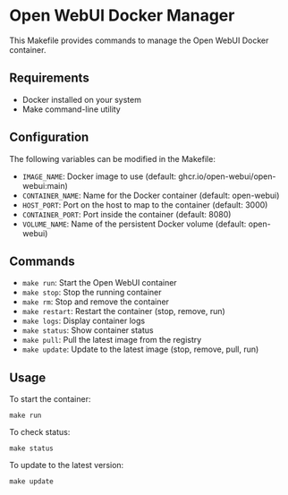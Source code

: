 # Open WebUI Docker Manager

This Makefile provides commands to manage the Open WebUI Docker container.

## Requirements

- Docker installed on your system
- Make command-line utility

## Configuration

The following variables can be modified in the Makefile:

- `IMAGE_NAME`: Docker image to use (default: ghcr.io/open-webui/open-webui:main)
- `CONTAINER_NAME`: Name for the Docker container (default: open-webui)
- `HOST_PORT`: Port on the host to map to the container (default: 3000)
- `CONTAINER_PORT`: Port inside the container (default: 8080)
- `VOLUME_NAME`: Name of the persistent Docker volume (default: open-webui)

## Commands

- `make run`: Start the Open WebUI container
- `make stop`: Stop the running container
- `make rm`: Stop and remove the container
- `make restart`: Restart the container (stop, remove, run)
- `make logs`: Display container logs
- `make status`: Show container status
- `make pull`: Pull the latest image from the registry
- `make update`: Update to the latest image (stop, remove, pull, run)

## Usage

To start the container:
```
make run
```

To check status:
```
make status
```

To update to the latest version:
```
make update
```
